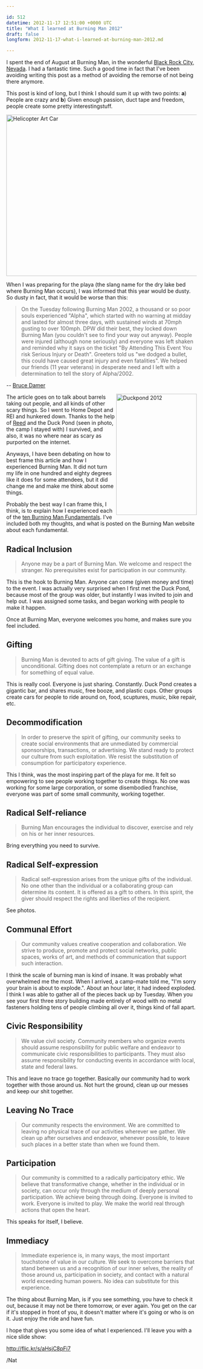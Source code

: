 ```yaml
---

id: 512
datetime: 2012-11-17 12:51:00 +0000 UTC
title: "What I learned at Burning Man 2012"
draft: false
longform: 2012-11-17-what-i-learned-at-burning-man-2012.md

---
```


I spent the end of August at Burning Man, in the wonderful [Black Rock City, Nevada][brc-map]. I had a fantastic time. Such a good time in fact that I've been avoiding writing this post as a method of avoiding the remorse of not being there anymore.

This post is kind of long, but I think I should sum it up with two points: **a**) People are crazy and **b**) Given enough passion, duct tape and freedom, people create some pretty interestingstuff.

<a href="http://www.flickr.com/photos/icco/7990100953/" title="Helicopter Art Car by Nat W, on Flickr"><img src="http://farm9.staticflickr.com/8439/7990100953_b5985e714c_z.jpg" width="640" height="426" alt="Helicopter Art Car"></a>

When I was preparing for the playa (the slang name for the dry lake bed where Burning Man occurs), I was informed that this year would be dusty. So dusty in fact, that it would be worse than this:

 > On the Tuesday following Burning Man 2002, a thousand or so poor souls experienced "Alpha", which started with no warning at midday and lasted for almost three days, with sustained winds at 70mph gusting to over 100mph. DPW did their best, they locked down Burning Man (you couldn't see to find your way out anyway). People were injured (although none seriously) and everyone was left shaken and reminded why it says on the ticket "By Attending This Event You risk Serious Injury or Death". Greeters told us "we dodged a bullet, this could have caused great injury and even fatalities". We helped our friends (11 year veterans) in desperate need and I left with a determination to tell the story of Alpha/2002.

 -- [Bruce Damer][alpha]

<a href="http://www.flickr.com/photos/icco/7990110105/" title="Duckpond 2012 by Nat W, on Flickr"><img src="http://farm9.staticflickr.com/8038/7990110105_6caa7cf940_n.jpg" align="right" width="213" height="320" alt="Duckpond 2012"></a>

The article goes on to talk about barrels taking out people, and all kinds of other scary things. So I went to Home Depot and REI and hunkered down. Thanks to the help of [Reed][] and the Duck Pond (seen in photo, the camp I stayed with) I survived, and also, it was no where near as scary as purported on the internet.

Anyways, I have been debating on how to best frame this article and how I experienced Burning Man. It did not turn my life in one hundred and eighty degrees like it does for some attendees, but it did change me and make me think about some things.

Probably the best way I can frame this, I think, is to explain how I experienced each of the [ten Burning Man Fundamentals][bm10]. I've included both my thoughts, and what is posted on the Burning Man website about each fundamental.

## Radical Inclusion

 > Anyone may be a part of Burning Man. We welcome and respect the stranger. No prerequisites exist for participation in our community.

This is the hook to Burning Man. Anyone can come (given money and time) to the event. I was actually very surprised when I first met the Duck Pond, because most of the group was older, but instantly I was invited to join and help out. I was assigned some tasks, and began working with people to make it happen.

Once at Burning Man, everyone welcomes you home, and makes sure you feel included.

## Gifting

 > Burning Man is devoted to acts of gift giving. The value of a gift is unconditional. Gifting does not contemplate a return or an exchange for something of equal value.

This is really cool. Everyone is just sharing. Constantly. Duck Pond creates a gigantic bar, and shares music, free booze, and plastic cups. Other groups create cars for people to ride around on, food, scuptures, music, bike repair, etc.

## Decommodification

 > In order to preserve the spirit of gifting, our community seeks to create social environments that are unmediated by commercial sponsorships, transactions, or advertising. We stand ready to protect our culture from such exploitation. We resist the substitution of consumption for participatory experience.

This I think, was the most inspiring part of the playa for me. It felt so empowering to see people working together to create things. No one was working for some large corporation, or some disembodied franchise, everyone was part of some small community, working together.

## Radical Self-reliance

 > Burning Man encourages the individual to discover, exercise and rely on his or her inner resources.

Bring everything you need to survive.

## Radical Self-expression

 > Radical self-expression arises from the unique gifts of the individual. No one other than the individual or a collaborating group can determine its content. It is offered as a gift to others. In this spirit, the giver should respect the rights and liberties of the recipient.

See photos.

## Communal Effort

 > Our community values creative cooperation and collaboration. We strive to produce, promote and protect social networks, public spaces, works of art, and methods of communication that support such interaction.

I think the scale of burning man is kind of insane. It was probably what overwhelmed me the most. When I arrived, a camp-mate told me, "I'm sorry your brain is about to explode.". About an hour later, it had indeed exploded. I think I was able to gather all of the pieces back up by Tuesday. When you see your first three story building made entirely of wood with no metal fasteners holding tens of people climbing all over it, things kind of fall apart.

## Civic Responsibility

 > We value civil society. Community members who organize events should assume responsibility for public welfare and endeavor to communicate civic responsibilities to participants. They must also assume responsibility for conducting events in accordance with local, state and federal laws.

This and leave no trace go together. Basically our community had to work together with those around us. Not hurt the ground, clean up our messes and keep our shit together.

## Leaving No Trace

 > Our community respects the environment. We are committed to leaving no physical trace of our activities wherever we gather. We clean up after ourselves and endeavor, whenever possible, to leave such places in a better state than when we found them.

## Participation

 > Our community is committed to a radically participatory ethic. We believe that transformative change, whether in the individual or in society, can occur only through the medium of deeply personal participation. We achieve being through doing. Everyone is invited to work. Everyone is invited to play. We make the world real through actions that open the heart.

This speaks for itself, I believe.

## Immediacy

 > Immediate experience is, in many ways, the most important touchstone of value in our culture. We seek to overcome barriers that stand between us and a recognition of our inner selves, the reality of those around us, participation in society, and contact with a natural world exceeding human powers. No idea can substitute for this experience. 

The thing about Burning Man, is if you see something, you have to check it out, because it may not be there tomorrow, or ever again. You get on the car if it's stopped in front of you, it doesn't matter where it's going or who is on it. Just enjoy the ride and have fun.

I hope that gives you some idea of what I experienced. I'll leave you with a nice slide show:

<http://flic.kr/s/aHsjC8pFi7>

/Nat

[alpha]: http://www.damer.com/pictures/events/burningman2002/blowout/alphaguide.html
[brc-eye]: https://s3.amazonaws.com/geoeyemediaportal/assets/images/gallery/Burning_Man_IK_30AUG2012_3k.jpg
[brc-map]: http://goo.gl/maps/AfX9t
[Reed]: http://reedmorse.com/
[bm10]: http://www.burningman.com/whatisburningman/about_burningman/principles.html

